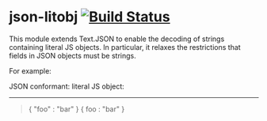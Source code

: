 # json-litobj [![Build Status](https://travis-ci.org/jonathankochems/json-litobj.svg)](https://travis-ci.org/jonathankochems/json-litobj)

This module extends Text.JSON to enable the decoding of strings containing literal JS objects.
In particular, it relaxes the restrictions that fields in JSON objects must be strings.

For example:

   JSON conformant:                   literal JS object:
   ----------------                   ------------------
>  { "foo" : "bar" }                  { foo : "bar" }